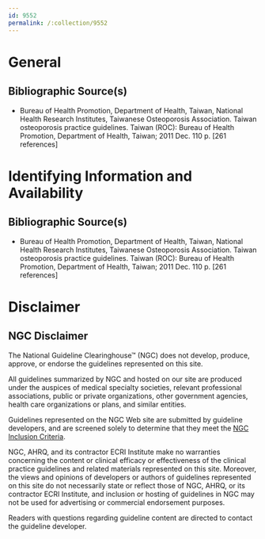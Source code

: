 ```yaml
---
id: 9552
permalink: /:collection/9552
---
```


# General

## Bibliographic Source(s)

- Bureau of Health Promotion, Department of Health, Taiwan, National Health Research Institutes, Taiwanese Osteoporosis Association. Taiwan osteoporosis practice guidelines. Taiwan (ROC): Bureau of Health Promotion, Department of Health, Taiwan; 2011 Dec. 110 p. [261 references]

# Identifying Information and Availability

## Bibliographic Source(s)

- Bureau of Health Promotion, Department of Health, Taiwan, National Health Research Institutes, Taiwanese Osteoporosis Association. Taiwan osteoporosis practice guidelines. Taiwan (ROC): Bureau of Health Promotion, Department of Health, Taiwan; 2011 Dec. 110 p. [261 references]

# Disclaimer

## NGC Disclaimer

The National Guideline Clearinghouse™ (NGC) does not develop, produce, approve, or endorse the guidelines represented on this site.

All guidelines summarized by NGC and hosted on our site are produced under the auspices of medical specialty societies, relevant professional associations, public or private organizations, other government agencies, health care organizations or plans, and similar entities.

Guidelines represented on the NGC Web site are submitted by guideline developers, and are screened solely to determine that they meet the [NGC Inclusion Criteria](/help-and-about/summaries/inclusion-criteria).

NGC, AHRQ, and its contractor ECRI Institute make no warranties concerning the content or clinical efficacy or effectiveness of the clinical practice guidelines and related materials represented on this site. Moreover, the views and opinions of developers or authors of guidelines represented on this site do not necessarily state or reflect those of NGC, AHRQ, or its contractor ECRI Institute, and inclusion or hosting of guidelines in NGC may not be used for advertising or commercial endorsement purposes.

Readers with questions regarding guideline content are directed to contact the guideline developer.

